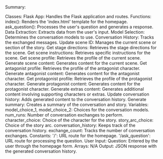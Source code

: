 Summary:

Classes:
Flask App: Handles the Flask application and routes.
Functions:
index(): Renders the 'index.html' template for the homepage.
ask_question(): Processes the user's question and generates a response.
Data Extraction: Extracts data from the user's input.
Model Selection: Determines the conversation models to use.
Conversation History: Tracks the exchanged messages.
Update scene ID: Manages the current scene or section of the story.
Get stage directions: Retrieves the stage directions for the scene.
Get scene instructions: Retrieves specific instructions for the scene.
Get scene profile: Retrieves the profile of the current scene.
Generate scene content: Generates content for the current scene.
Get antagonist profile: Retrieves the profile of the antagonist character.
Generate antagonist content: Generates content for the antagonist character.
Get protagonist profile: Retrieves the profile of the protagonist character.
Generate protagonist content: Generates content for the protagonist character.
Generate extras content: Generates additional content involving supporting characters or extras.
Update conversation history: Adds generated content to the conversation history.
Generate summary: Creates a summary of the conversation and story.
Variables:
model_choice_1, model_choice_2: Choices for the conversation models.
num_runs: Number of conversation exchanges to perform.
character_choice: Choice of the character for the story.
story_arc_choice: Choice of the story arc.
conversation_history: Keeps track of the conversation history.
exchange_count: Tracks the number of conversation exchanges.
Constants:
'/': URL route for the homepage.
'/ask_question': URL route for processing the question.
User Input:
Question: Entered by the user through the homepage form.
Arrays:
N/A
Output:
JSON response with the generated conversation history.
